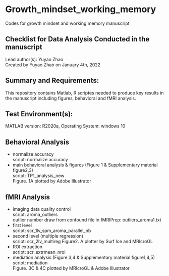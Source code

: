 # Growth_mindset_working_memory
Codes for growth mindset and working memory manuscript
## Checklist for Data Analysis Conducted in the manuscript
Lead author(s): Yuyao Zhao
<br /> Created by Yuyao Zhao on January 4th, 2022
## Summary and Requirements:
This repository contains Matlab, R scriptes needed to produce key results in the manuscript including figures, behavioral and fMRI analysis.
## Test Environment(s):
MATLAB version: R2020a, Operating System: windows 10
## Behavioral Analysis
- normalize accuracy 
<br /> script: normalize accuracy
- main behavioral analysis & figures (Figure 1 & Supplementary material figure2,3)
<br /> script: TP1_analysis_new
<br /> Figure. 1A plotted by Adobe Illustrator
## fMRI Analysis
- imaging data quality control
<br /> script: aroma_outliers
<br /> outlier number draw from confound file in fMRIPrep: outliers_aroma1.txt
- first level
<br /> script: scr_1lv_spm_aroma_parallel_nb
- second level (multiple regression)
<br /> script: scr_2lv_multireg
Figure2. A plotter by Surf Ice and MRIcroGL
- ROI extraction
<br /> script: scr_extrmean_nroi
- mediation analysis (Figure 3,4 & Supplementary material figure1,4,5)
<br /> script: mediation
<br /> Figure. 3C & 4C plotted by MRIcroGL & Adobe Illustrator
